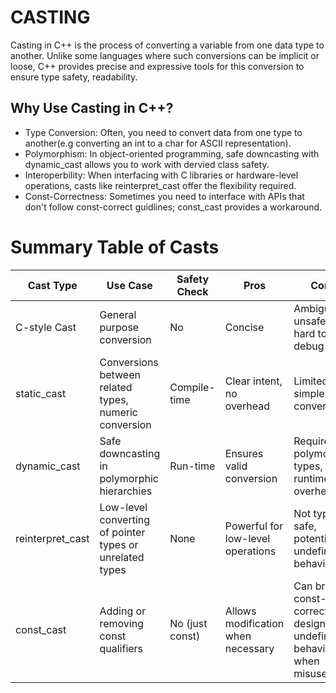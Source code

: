 # CASTING
Casting in C++ is the process of converting a variable from one data type to another.
Unlike some languages where such conversions can be implicit or loose, C++ provides precise and expressive tools for this conversion to ensure type safety, readability.

## Why Use Casting in C++?
- Type Conversion: Often, you need to convert data from one type to another(e.g converting an int to a char for ASCII representation).
- Polymorphism: In object-oriented programming, safe downcasting with dynamic_cast allows you to work with dervied class safety.
- Interoperbility: When interfacing with C libraries or hardware-level operations, casts like reinterpret_cast offer the flexibility required.
- Const-Correctness: Sometimes you need to interface with APIs that don't follow const-correct guidlines; const_cast provides a workaround.

# Summary Table of Casts

| Cast Type        | Use Case                                                 | Safety Check    | Pros                               | Cons                                                            |
|------------------|----------------------------------------------------------|-----------------|------------------------------------|-----------------------------------------------------------------|
| C-style Cast     | General purpose conversion                               | No              | Concise                            | Ambiguous, unsafe, and hard to debug                            |
| static_cast      | Conversions between related types, numeric conversion    | Compile-time    | Clear intent, no overhead          | Limited to simple conversions                                   |
| dynamic_cast     | Safe downcasting in polymorphic hierarchies              | Run-time        | Ensures valid conversion           | Requires polymorphic types, runtime overhead                    |
| reinterpret_cast | Low-level converting of pointer types or unrelated types | None            | Powerful for low-level operations  | Not type-safe, potential for undefined behavior                 |
| const_cast       | Adding or removing const qualifiers                      | No (just const) | Allows modification when necessary | Can break const-correct design, undefined behavior when misused |

